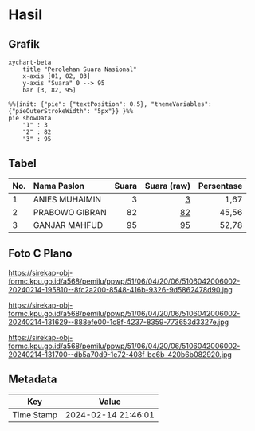 # Hasil

## Grafik

```mermaid
xychart-beta
    title "Perolehan Suara Nasional"
    x-axis [01, 02, 03]
    y-axis "Suara" 0 --> 95
    bar [3, 82, 95]
```

```mermaid
%%{init: {"pie": {"textPosition": 0.5}, "themeVariables": {"pieOuterStrokeWidth": "5px"}} }%%
pie showData
    "1" : 3
    "2" : 82
    "3" : 95
```

## Tabel

| No. | Nama Paslon    | Suara | Suara (raw) | Persentase |
|:--- |:-------------- | -----:| -----------:| ----------:|
| 1   | ANIES MUHAIMIN | 3     | [3][p-1]    | 1,67       |
| 2   | PRABOWO GIBRAN | 82    | [82][p-2]   | 45,56      |
| 3   | GANJAR MAHFUD  | 95    | [95][p-3]   | 52,78      |


[p-1]: https://github.com/gigit-pemilu/pemilu-2024/blob/main/pilpres/hitung-suara/sub/51-bali/sub/06-bangli/sub/04-kintamani/sub/2006-lembean/sub/002-tps/sub/paslon-1.txt
[p-2]: https://github.com/gigit-pemilu/pemilu-2024/blob/main/pilpres/hitung-suara/sub/51-bali/sub/06-bangli/sub/04-kintamani/sub/2006-lembean/sub/002-tps/sub/paslon-2.txt
[p-3]: https://github.com/gigit-pemilu/pemilu-2024/blob/main/pilpres/hitung-suara/sub/51-bali/sub/06-bangli/sub/04-kintamani/sub/2006-lembean/sub/002-tps/sub/paslon-3.txt

## Foto C Plano

https://sirekap-obj-formc.kpu.go.id/a568/pemilu/ppwp/51/06/04/20/06/5106042006002-20240214-195810--8fc2a200-8548-416b-9326-9d5862478d90.jpg

https://sirekap-obj-formc.kpu.go.id/a568/pemilu/ppwp/51/06/04/20/06/5106042006002-20240214-131629--888efe00-1c8f-4237-8359-773653d3327e.jpg

https://sirekap-obj-formc.kpu.go.id/a568/pemilu/ppwp/51/06/04/20/06/5106042006002-20240214-131700--db5a70d9-1e72-408f-bc6b-420b6b082920.jpg


## Metadata

| Key        | Value               |
| ---------- | ------------------- |
| Time Stamp | 2024-02-14 21:46:01 |



